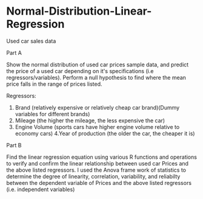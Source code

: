 # Normal-Distribution-Linear-Regression


Used car sales data

Part A

Show the normal distribution of used car prices sample data, and predict the price of a used car depending on it's specifications (i.e regressors/variables). Perform a null hypothesis to find where the mean price falls in the range of prices listed.

Regressors:
1. Brand (relatively expensive or relatively cheap car brand)(Dummy variables for different brands)
2. Mileage (the higher the mileage, the less expensive the car)
3. Engine Volume (sports cars have higher engine volume relative to economy cars)
4.Year of production (the older the car, the cheaper it is)


Part B

Find the linear regression equation using various R functions and operations to verify and 
confirm the linear relationship between used car Prices and the above listed regressors. I used the Anova
frame work of statistics to determine the degree of linearity, correlation, variability, and reliabilty between
the dependent variable of Prices and the above listed regressors (i.e. independent variables)
